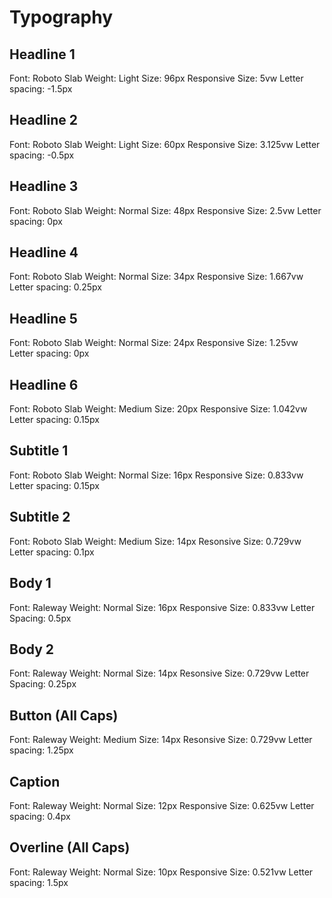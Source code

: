 # Typography

## Headline 1
Font: Roboto Slab
Weight: Light
Size: 96px
Responsive Size: 5vw
Letter spacing: -1.5px

## Headline 2
Font: Roboto Slab
Weight: Light
Size: 60px
Responsive Size: 3.125vw
Letter spacing: -0.5px

## Headline 3
Font: Roboto Slab
Weight: Normal
Size: 48px
Responsive Size: 2.5vw
Letter spacing: 0px

## Headline 4
Font: Roboto Slab
Weight: Normal
Size: 34px
Responsive Size: 1.667vw
Letter spacing: 0.25px

## Headline 5
Font: Roboto Slab
Weight: Normal
Size: 24px
Responsive Size: 1.25vw
Letter spacing: 0px

## Headline 6
Font: Roboto Slab
Weight: Medium
Size: 20px
Responsive Size: 1.042vw
Letter spacing: 0.15px

## Subtitle 1
Font: Roboto Slab
Weight: Normal
Size: 16px
Responsive Size: 0.833vw
Letter spacing: 0.15px

## Subtitle 2
Font: Roboto Slab
Weight: Medium
Size: 14px
Resonsive Size: 0.729vw
Letter spacing: 0.1px

## Body 1
Font: Raleway
Weight: Normal
Size: 16px
Responsive Size: 0.833vw
Letter Spacing: 0.5px

## Body 2
Font: Raleway
Weight: Normal
Size: 14px
Resonsive Size: 0.729vw
Letter Spacing: 0.25px

## Button (All Caps)
Font: Raleway
Weight: Medium
Size: 14px
Resonsive Size: 0.729vw
Letter spacing: 1.25px

## Caption
Font: Raleway
Weight: Normal
Size: 12px
Responsive Size: 0.625vw
Letter spacing: 0.4px

## Overline (All Caps)
Font: Raleway
Weight: Normal
Size: 10px
Responsive Size: 0.521vw
Letter spacing: 1.5px
